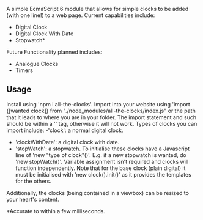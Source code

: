 A simple EcmaScript 6 module that allows for simple clocks to be added (with one line!) to a web page. Current capabilities include:
- Digital Clock
- Digital Clock With Date
- Stopwatch*

Future Functionality planned includes:
- Analogue Clocks
- Timers

## Usage
Install using 'npm i all-the-clocks'. 
Import into your website using 'import {[wanted clock]} from "./node_modules/all-the-clocks/index.js" or the path that it leads to where you are in your folder. The import statement and such should be within a '<script type="module"></script>' tag, otherwise it will not work.
Types of clocks you can import include:
-'clock': a normal digital clock.
- 'clockWithDate': a digital clock with date.
- 'stopWatch': a stopwatch.
To initialise these clocks have a Javascript line of 'new "type of clock"()'. E.g. if a new stopwatch is wanted, do 'new stopWatch()'. Variable assignment isn't required and clocks will function independently. Note that for the base clock (plain digital) it must be initialised with 'new clock().init()' as it provides the templates for the others.

Additionally, the clocks (being contained in a viewbox) can be resized to your heart's content.

*Accurate to within a few milliseconds. 